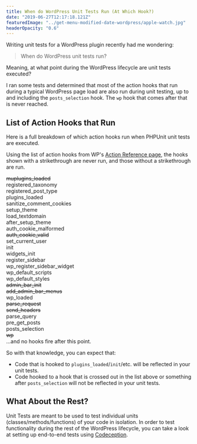 ```yaml
---
title: When do WordPress Unit Tests Run (At Which Hook?)
date: "2019-06-27T12:17:18.121Z"
featuredImage: "../get-menu-modified-date-wordpress/apple-watch.jpg"
headerOpacity: "0.6"
---
```


Writing unit tests for a WordPress plugin recently had me wondering:

> When do WordPress unit tests run?

Meaning, at what point during the WordPress lifecycle are unit tests executed?

I ran some tests and determined that most of the action hooks that run during a typical WordPress page load are also run during unit testing, up to and including the `posts_selection` hook. The `wp` hook that comes after that is never reached.

## List of Action Hooks that Run

Here is a full breakdown of which action hooks run when PHPUnit unit tests are executed.

Using the list of action hooks from WP's [Action Reference page](https://codex.wordpress.org/Plugin_API/Action_Reference), the hooks shown with a strikethrough are never run, and those without a strikethrough are run.

~~muplugins\_loaded~~  
registered\_taxonomy  
registered\_post\_type  
plugins\_loaded  
sanitize\_comment\_cookies  
setup\_theme  
load\_textdomain  
after\_setup\_theme  
auth\_cookie\_malformed  
~~auth\_cookie\_valid~~  
set\_current\_user  
init  
widgets\_init  
register\_sidebar  
wp\_register\_sidebar\_widget  
wp\_default\_scripts  
wp\_default\_styles  
~~admin\_bar\_init~~  
~~add\_admin\_bar\_menus~~  
wp\_loaded  
~~parse\_request~~  
~~send\_headers~~  
parse\_query  
pre\_get\_posts  
posts\_selection  
~~wp~~  
...and no hooks fire after this point.

So with that knowledge, you can expect that:
* Code that is hooked to `plugins_loaded`/`init`/etc. will be reflected in your unit tests.
* Code hooked to a hook that is crossed out in the list above or something after `posts_selection` will not be reflected in your unit tests.

## What About the Rest?

Unit Tests are meant to be used to test individual units (classes/methods/functions) of your code in isolation. In order to test functionality during the rest of the WordPress lifecycle, you can take a look at setting up end-to-end tests using [Codeception](https://codeception.com/for/wordpress).
